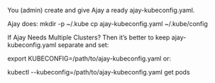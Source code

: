 You (admin) create and give Ajay a ready ajay-kubeconfig.yaml.

Ajay does:
mkdir -p ~/.kube
cp ajay-kubeconfig.yaml ~/.kube/config




If Ajay Needs Multiple Clusters?
Then it’s better to keep ajay-kubeconfig.yaml separate and set:

export KUBECONFIG=/path/to/ajay-kubeconfig.yaml
or:

kubectl --kubeconfig=/path/to/ajay-kubeconfig.yaml get pods
